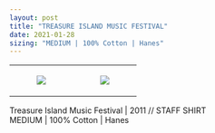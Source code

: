 ```yaml
---
layout: post
title: "TREASURE ISLAND MUSIC FESTIVAL"
date: 2021-01-28
sizing: "MEDIUM | 100% Cotton | Hanes"
---
```




<table style="width:100%;"><tr><td style="vertical-align:top;">
      <figure class="tmblr-full" data-orig-height="2048" data-orig-width="1365" data-orig-src="https://concertshirts.netlify.app/shirts/0463/0463-01.jpg"><img src="https://64.media.tumblr.com/cc545dbcbe03de7cd5c998bbc7cc658a/1650d2a9f3258449-fa/s540x810/97de5b4e07e9d6f167cabff21e3ac4329ef08f69.jpg" data-orig-height="2048" data-orig-width="1365" data-orig-src="https://concertshirts.netlify.app/shirts/0463/0463-01.jpg"/></figure></td>
    <td style="vertical-align:top;">
      <figure class="tmblr-full" data-orig-height="2048" data-orig-width="1365" data-orig-src="https://concertshirts.netlify.app/shirts/0463/0463-02.jpg"><img src="https://64.media.tumblr.com/4cbecdbb4ec91165c4b01e0be4848011/1650d2a9f3258449-3b/s540x810/37187f26b78ddf816ceed609bf3c2c8d9c017f5a.jpg" data-orig-height="2048" data-orig-width="1365" data-orig-src="https://concertshirts.netlify.app/shirts/0463/0463-02.jpg"/></figure></td>
  </tr></table><p>
  Treasure Island Music Festival | 2011 // STAFF SHIRT<br/>MEDIUM | 100% Cotton | Hanes
</p>
